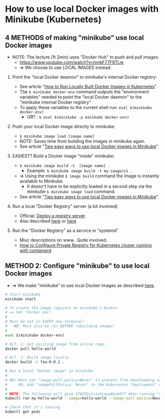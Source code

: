 # How to use local Docker images with Minikube (Kubernetes)

## 4 METHODS of making "minikube" use local Docker images

* NOTE: The lecture (1t 2min) uses "Docker Hub" to push and pull images.
  * https://www.youtube.com/watch?v=hmkF77F9TLw
  * => We choose to use LOCAL IMAGES instead.

1. Point the "local Docker deamon" to minikube's internal Docker registry:
   * See article "[How to Run Locally Built Docker Images in Kubernetes](https://medium.com/swlh/how-to-run-locally-built-docker-images-in-kubernetes-b28fbc32cc1d)".
   * The `$ minikube docker-env` command outputs the "environment variables" needed to point the "local Docker daemon" to the "minikube internal Docker registry"
   * To apply these variables to the current shell run: `eval $(minikube docker-env)`
     * OR? : `$ eval $(minikube -p minikube docker-env)`

2. Push your local Docker image directly to minikube:
   * `$ minikube image load [image name]`
   * NOTE: Saves time from building the images in minikube again.
   * See article "[Two easy ways to use local Docker images in Minikube](https://levelup.gitconnected.com/two-easy-ways-to-use-local-docker-images-in-minikube-cd4dcb1a5379)".

3. EASIEST? Build a Docker image "inside" minikube:
   * `$ minikube image build -t  [image name] .`
     * Example: `$ minikube image build -t my-image/v1 .`
   * => Using the minikube `$ image build` command the image is instantly available to Minikube 
     * It doesn't have to be explicitly loaded in a second step via the minikube `$ minikube image load` command.
   * See article "[Two easy ways to use local Docker images in Minikube](https://levelup.gitconnected.com/two-easy-ways-to-use-local-docker-images-in-minikube-cd4dcb1a5379)".
  
4. Run a local "Docker Registry" server (a bit involved)
   * Official: [Deploy a registry server](https://docs.docker.com/registry/deploying)
   * Also described [here](https://stackoverflow.com/questions/67028514/how-to-locally-backup-the-images-of-a-local-docker-registry/67030771#67030771) or [here](https://stackoverflow.com/questions/42564058/how-to-use-local-docker-images-with-minikube)

5. Run the "Docker Registry" as a service in "systemd"
   * Misc descriptions on www.. Quite involved..
   * [How to Configure Private Registry for Kubernetes cluster running with containerd](https://mrzik.medium.com/how-to-configure-private-registry-for-kubernetes-cluster-running-with-containerd-cf74697fa382)
  

## METHOD 2: Configure "minikube" to use local Docker images
  
* => We make "minikube" to use local Docker images as described [here](https://stackoverflow.com/questions/42564058/how-to-use-local-docker-images-with-minikube).

```bash
# Start minikube
minikube start

# To create the image registry on minikube's Docker:
# => Set "docker env".
# 
# Must be set in EVERY new terminal!
#   NB! Must also be run BEFORE rebuilding images!
#
eval $(minikube docker-env)

# ALT. 1: Get existing image from online repo:
docker pull hello-world

# ALT. 2: Build image locally
docker build -t foo:0.0.1 .

# Run a local "Docker image" in minikube
#
# NB! Must set "image-pull-policy=Never" to prevent from downloading image.
#     OR: Add "imagePullPolicy: Never" in the Kubernetes "Deployment" mainfest file.
# 
# NOTE: The following will give STATUS=CrashLoopBackOff when running "$ kubectl get pods"
kubectl run my-hello-world --image=hello-world --image-pull-policy=Never

# Check that it's running
kubectl get pods
```
